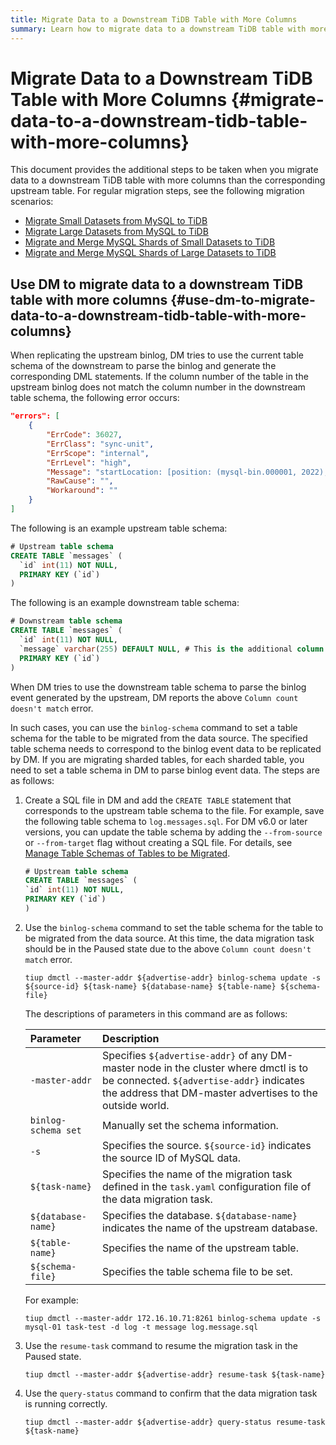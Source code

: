 ```yaml
---
title: Migrate Data to a Downstream TiDB Table with More Columns
summary: Learn how to migrate data to a downstream TiDB table with more columns than the corresponding upstream table.
---
```


# Migrate Data to a Downstream TiDB Table with More Columns {#migrate-data-to-a-downstream-tidb-table-with-more-columns}

This document provides the additional steps to be taken when you migrate data to a downstream TiDB table with more columns than the corresponding upstream table. For regular migration steps, see the following migration scenarios:

-   [Migrate Small Datasets from MySQL to TiDB](/migrate-small-mysql-to-tidb.md)
-   [Migrate Large Datasets from MySQL to TiDB](/migrate-large-mysql-to-tidb.md)
-   [Migrate and Merge MySQL Shards of Small Datasets to TiDB](/migrate-small-mysql-shards-to-tidb.md)
-   [Migrate and Merge MySQL Shards of Large Datasets to TiDB](/migrate-large-mysql-shards-to-tidb.md)

## Use DM to migrate data to a downstream TiDB table with more columns {#use-dm-to-migrate-data-to-a-downstream-tidb-table-with-more-columns}

When replicating the upstream binlog, DM tries to use the current table schema of the downstream to parse the binlog and generate the corresponding DML statements. If the column number of the table in the upstream binlog does not match the column number in the downstream table schema, the following error occurs:

```json
"errors": [
    {
        "ErrCode": 36027,
        "ErrClass": "sync-unit",
        "ErrScope": "internal",
        "ErrLevel": "high",
        "Message": "startLocation: [position: (mysql-bin.000001, 2022), gtid-set:09bec856-ba95-11ea-850a-58f2b4af5188:1-9 ], endLocation: [ position: (mysql-bin.000001, 2022), gtid-set: 09bec856-ba95-11ea-850a-58f2b4af5188:1-9]: gen insert sqls failed, schema: log, table: messages: Column count doesn't match value count: 3 (columns) vs 2 (values)",
        "RawCause": "",
        "Workaround": ""
    }
]
```

The following is an example upstream table schema:

```sql
# Upstream table schema
CREATE TABLE `messages` (
  `id` int(11) NOT NULL,
  PRIMARY KEY (`id`)
)
```

The following is an example downstream table schema:

```sql
# Downstream table schema
CREATE TABLE `messages` (
  `id` int(11) NOT NULL,
  `message` varchar(255) DEFAULT NULL, # This is the additional column that only exists in the downstream table.
  PRIMARY KEY (`id`)
)
```

When DM tries to use the downstream table schema to parse the binlog event generated by the upstream, DM reports the above `Column count doesn't match` error.

In such cases, you can use the `binlog-schema` command to set a table schema for the table to be migrated from the data source. The specified table schema needs to correspond to the binlog event data to be replicated by DM. If you are migrating sharded tables, for each sharded table, you need to set a table schema in DM to parse binlog event data. The steps are as follows:

1.  Create a SQL file in DM and add the `CREATE TABLE` statement that corresponds to the upstream table schema to the file. For example, save the following table schema to `log.messages.sql`. For DM v6.0 or later versions, you can update the table schema by adding the `--from-source` or `--from-target` flag without creating a SQL file. For details, see [Manage Table Schemas of Tables to be Migrated](/dm/dm-manage-schema.md).

    ```sql
    # Upstream table schema
    CREATE TABLE `messages` (
    `id` int(11) NOT NULL,
    PRIMARY KEY (`id`)
    )
    ```

2.  Use the `binlog-schema` command to set the table schema for the table to be migrated from the data source. At this time, the data migration task should be in the Paused state due to the above `Column count doesn't match` error.

        tiup dmctl --master-addr ${advertise-addr} binlog-schema update -s ${source-id} ${task-name} ${database-name} ${table-name} ${schema-file}

    The descriptions of parameters in this command are as follows:

    | Parameter           | Description                                                                                                                                                                                  |
    | :------------------ | :------------------------------------------------------------------------------------------------------------------------------------------------------------------------------------------- |
    | `-master-addr`      | Specifies `${advertise-addr}` of any DM-master node in the cluster where dmctl is to be connected. `${advertise-addr}` indicates the address that DM-master advertises to the outside world. |
    | `binlog-schema set` | Manually set the schema information.                                                                                                                                                         |
    | `-s`                | Specifies the source. `${source-id}` indicates the source ID of MySQL data.                                                                                                                  |
    | `${task-name}`      | Specifies the name of the migration task defined in the `task.yaml` configuration file of the data migration task.                                                                           |
    | `${database-name}`  | Specifies the database. `${database-name}` indicates the name of the upstream database.                                                                                                      |
    | `${table-name}`     | Specifies the name of the upstream table.                                                                                                                                                    |
    | `${schema-file}`    | Specifies the table schema file to be set.                                                                                                                                                   |

    For example:

        tiup dmctl --master-addr 172.16.10.71:8261 binlog-schema update -s mysql-01 task-test -d log -t message log.message.sql

3.  Use the `resume-task` command to resume the migration task in the Paused state.

        tiup dmctl --master-addr ${advertise-addr} resume-task ${task-name}

4.  Use the `query-status` command to confirm that the data migration task is running correctly.

        tiup dmctl --master-addr ${advertise-addr} query-status resume-task ${task-name}
